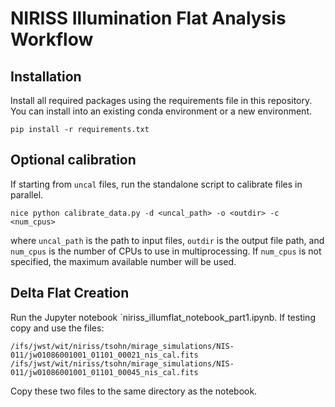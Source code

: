 # NIRISS Illumination Flat Analysis Workflow

## Installation
Install all required packages using the requirements file in this repository.  You can install into an existing conda environment or a new environment.

```
pip install -r requirements.txt
```

## Optional calibration

If starting from `uncal` files, run the standalone script to calibrate files in parallel.

 ```
 nice python calibrate_data.py -d <uncal_path> -o <outdir> -c <num_cpus> 
 ```

where `uncal_path` is the path to input files, `outdir` is the output file path, and `num_cpus` is the number of CPUs to use in multiprocessing. If `num_cpus` is not specified, the maximum available number will be used.

## Delta Flat Creation

Run the Jupyter notebook `niriss_illumflat_notebook_part1.ipynb. If testing copy and use the files:

`/ifs/jwst/wit/niriss/tsohn/mirage_simulations/NIS-011/jw01086001001_01101_00021_nis_cal.fits`
`/ifs/jwst/wit/niriss/tsohn/mirage_simulations/NIS-011/jw01086001001_01101_00045_nis_cal.fits`

Copy these two files to the same directory as the notebook.
